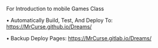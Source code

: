 For Introduction to mobile Games Class

• Automatically Build, Test, And Deploy To: https://MrCurse.github.io/Dreams/

• Backup Deploy Pages: https://MrCurse.gitlab.io/Dreams/